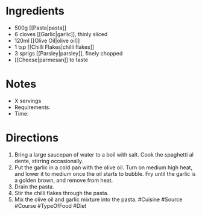 # Ingredients
- 500g [[Pasta|pasta]]
- 6 cloves [[Garlic|garlic]], thinly sliced
- 120ml [[Olive Oil|olive oil]]
- 1 tsp [[Chilli Flakes|chilli flakes]]
- 3 sprigs [[Parsley|parsley]], finely chopped
- [[Cheese|parmesan]] to taste
# Notes
- X servings
- Requirements:
- Time: 
# Directions
1. Bring a large saucepan of water to a boil with salt. Cook the spaghetti al dente, stirring occasionally.
2.  Put the garlic in a cold pan with the olive oil. Turn on medium high heat, and lower it to medium once the oil starts to bubble. Fry until the garlic is a golden brown, and remove from heat.
3. Drain the pasta.
4. Stir the chilli flakes through the pasta.
5. Mix the olive oil and garlic mixture into the pasta.
#Cuisine #Source #Course #TypeOfFood #Diet 